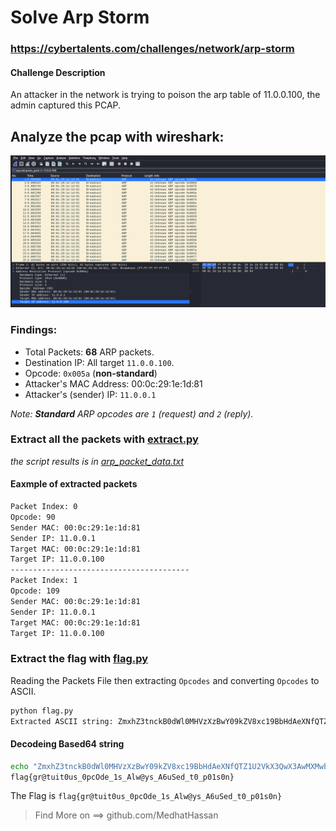 # Solve Arp Storm
### https://cybertalents.com/challenges/network/arp-storm

#### Challenge Description
An attacker in the network is trying to poison the arp table of 11.0.0.100, the admin captured this PCAP.

## Analyze the pcap with wireshark:
![alt text](image.png)
### Findings:
- Total Packets: **68** ARP packets.
- Destination IP: All target `11.0.0.100`.
- Opcode: `0x005a` (**non-standard**)
- Attacker's MAC Address: 00:0c:29:1e:1d:81
- Attacker's (sender) IP: `11.0.0.1`

*Note: **Standard** ARP opcodes are `1` (request) and `2` (reply).*

### Extract all the packets with [extract.py](extract.py)
*the script results is in [arp_packet_data.txt](arp_packet_data.txt)*

#### Eaxmple of extracted packets 
```bash
Packet Index: 0
Opcode: 90
Sender MAC: 00:0c:29:1e:1d:81
Sender IP: 11.0.0.1
Target MAC: 00:0c:29:1e:1d:81
Target IP: 11.0.0.100
----------------------------------------
Packet Index: 1
Opcode: 109
Sender MAC: 00:0c:29:1e:1d:81
Sender IP: 11.0.0.1
Target MAC: 00:0c:29:1e:1d:81
Target IP: 11.0.0.100
```

### Extract the flag with [flag.py](flag.py)
Reading the Packets File then extracting `Opcodes` and converting `Opcodes` to ASCII.

```bash
python flag.py   
Extracted ASCII string: ZmxhZ3tnckB0dWl0MHVzXzBwY09kZV8xc19BbHdAeXNfQTZ1U2VkX3QwX3AwMXMwbn0=
```

#### Decodeing Based64 string 
```bash
echo "ZmxhZ3tnckB0dWl0MHVzXzBwY09kZV8xc19BbHdAeXNfQTZ1U2VkX3QwX3AwMXMwbn0=" | base64 -d                                          
flag{gr@tuit0us_0pcOde_1s_Alw@ys_A6uSed_t0_p01s0n}   
```

The Flag is `flag{gr@tuit0us_0pcOde_1s_Alw@ys_A6uSed_t0_p01s0n}`

>Find More on ==> github.com/MedhatHassan
